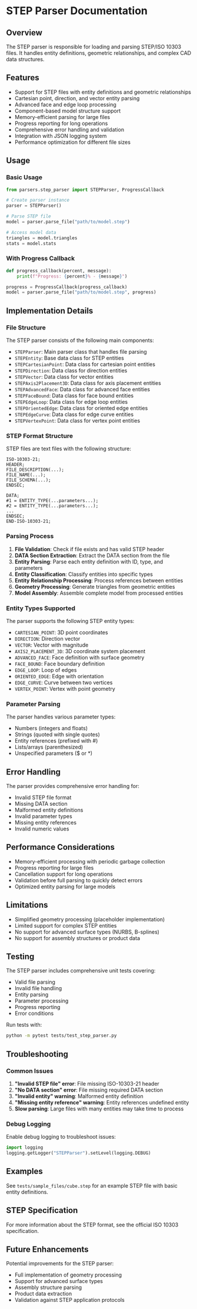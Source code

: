 # STEP Parser Documentation

## Overview

The STEP parser is responsible for loading and parsing STEP/ISO 10303 files. It handles entity definitions, geometric relationships, and complex CAD data structures.

## Features

- Support for STEP files with entity definitions and geometric relationships
- Cartesian point, direction, and vector entity parsing
- Advanced face and edge loop processing
- Component-based model structure support
- Memory-efficient parsing for large files
- Progress reporting for long operations
- Comprehensive error handling and validation
- Integration with JSON logging system
- Performance optimization for different file sizes

## Usage

### Basic Usage

```python
from parsers.step_parser import STEPParser, ProgressCallback

# Create parser instance
parser = STEPParser()

# Parse STEP file
model = parser.parse_file("path/to/model.step")

# Access model data
triangles = model.triangles
stats = model.stats
```

### With Progress Callback

```python
def progress_callback(percent, message):
    print(f"Progress: {percent}% - {message}")

progress = ProgressCallback(progress_callback)
model = parser.parse_file("path/to/model.step", progress)
```

## Implementation Details

### File Structure

The STEP parser consists of the following main components:

- `STEPParser`: Main parser class that handles file parsing
- `STEPEntity`: Base data class for STEP entities
- `STEPCartesianPoint`: Data class for cartesian point entities
- `STEPDirection`: Data class for direction entities
- `STEPVector`: Data class for vector entities
- `STEPAxis2Placement3D`: Data class for axis placement entities
- `STEPAdvancedFace`: Data class for advanced face entities
- `STEPFaceBound`: Data class for face bound entities
- `STEPEdgeLoop`: Data class for edge loop entities
- `STEPOrientedEdge`: Data class for oriented edge entities
- `STEPEdgeCurve`: Data class for edge curve entities
- `STEPVertexPoint`: Data class for vertex point entities

### STEP Format Structure

STEP files are text files with the following structure:

```
ISO-10303-21;
HEADER;
FILE_DESCRIPTION(...);
FILE_NAME(...);
FILE_SCHEMA(...);
ENDSEC;

DATA;
#1 = ENTITY_TYPE(...parameters...);
#2 = ENTITY_TYPE(...parameters...);
...
ENDSEC;
END-ISO-10303-21;
```

### Parsing Process

1. **File Validation**: Check if file exists and has valid STEP header
2. **DATA Section Extraction**: Extract the DATA section from the file
3. **Entity Parsing**: Parse each entity definition with ID, type, and parameters
4. **Entity Classification**: Classify entities into specific types
5. **Entity Relationship Processing**: Process references between entities
6. **Geometry Processing**: Generate triangles from geometric entities
7. **Model Assembly**: Assemble complete model from processed entities

### Entity Types Supported

The parser supports the following STEP entity types:

- `CARTESIAN_POINT`: 3D point coordinates
- `DIRECTION`: Direction vector
- `VECTOR`: Vector with magnitude
- `AXIS2_PLACEMENT_3D`: 3D coordinate system placement
- `ADVANCED_FACE`: Face definition with surface geometry
- `FACE_BOUND`: Face boundary definition
- `EDGE_LOOP`: Loop of edges
- `ORIENTED_EDGE`: Edge with orientation
- `EDGE_CURVE`: Curve between two vertices
- `VERTEX_POINT`: Vertex with point geometry

### Parameter Parsing

The parser handles various parameter types:

- Numbers (integers and floats)
- Strings (quoted with single quotes)
- Entity references (prefixed with #)
- Lists/arrays (parenthesized)
- Unspecified parameters ($ or *)

## Error Handling

The parser provides comprehensive error handling for:

- Invalid STEP file format
- Missing DATA section
- Malformed entity definitions
- Invalid parameter types
- Missing entity references
- Invalid numeric values

## Performance Considerations

- Memory-efficient processing with periodic garbage collection
- Progress reporting for large files
- Cancellation support for long operations
- Validation before full parsing to quickly detect errors
- Optimized entity parsing for large models

## Limitations

- Simplified geometry processing (placeholder implementation)
- Limited support for complex STEP entities
- No support for advanced surface types (NURBS, B-splines)
- No support for assembly structures or product data

## Testing

The STEP parser includes comprehensive unit tests covering:

- Valid file parsing
- Invalid file handling
- Entity parsing
- Parameter processing
- Progress reporting
- Error conditions

Run tests with:
```bash
python -m pytest tests/test_step_parser.py
```

## Troubleshooting

### Common Issues

1. **"Invalid STEP file" error**: File missing ISO-10303-21 header
2. **"No DATA section" error**: File missing required DATA section
3. **"Invalid entity" warning**: Malformed entity definition
4. **"Missing entity reference" warning**: Entity references undefined entity
5. **Slow parsing**: Large files with many entities may take time to process

### Debug Logging

Enable debug logging to troubleshoot issues:
```python
import logging
logging.getLogger("STEPParser").setLevel(logging.DEBUG)
```

## Examples

See `tests/sample_files/cube.step` for an example STEP file with basic entity definitions.

## STEP Specification

For more information about the STEP format, see the official ISO 10303 specification.

## Future Enhancements

Potential improvements for the STEP parser:

- Full implementation of geometry processing
- Support for advanced surface types
- Assembly structure parsing
- Product data extraction
- Validation against STEP application protocols
